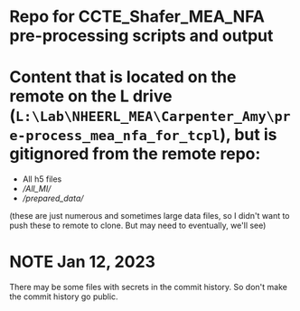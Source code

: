 # Repo for CCTE_Shafer_MEA_NFA pre-processing scripts and output

# Content that is located on the remote on the L drive (`L:\Lab\NHEERL_MEA\Carpenter_Amy\pre-process_mea_nfa_for_tcpl`), but is gitignored from the remote repo:

* All h5 files
* */All_MI/*
* */prepared_data/*

(these are just numerous and sometimes large data files, so I didn't want to push these to remote to clone. But may need to eventually, we'll see)


# NOTE Jan 12, 2023
There may be some files with secrets in the commit history. So don't make the commit history go public.